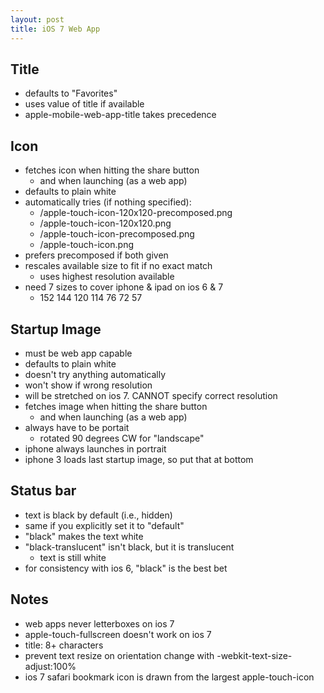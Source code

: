 ```yaml
---
layout: post
title: iOS 7 Web App
---
```


## Title

-   defaults to "Favorites"
-   uses value of title if available
-   apple-mobile-web-app-title takes precedence

## Icon

-   fetches icon when hitting the share button
    -   and when launching (as a web app)
-   defaults to plain white
-   automatically tries (if nothing specified):
    -   /apple-touch-icon-120x120-precomposed.png
    -   /apple-touch-icon-120x120.png
    -   /apple-touch-icon-precomposed.png
    -   /apple-touch-icon.png
-   prefers precomposed if both given
-   rescales available size to fit if no exact match
    -   uses highest resolution available
-   need 7 sizes to cover iphone & ipad on ios 6 & 7
    -   152 144 120 114 76 72 57

## Startup Image

-   must be web app capable
-   defaults to plain white
-   doesn't try anything automatically
-   won't show if wrong resolution
-   will be stretched on ios 7. CANNOT specify correct resolution
-   fetches image when hitting the share button
    -   and when launching (as a web app)
-   always have to be portait
    -   rotated 90 degrees CW for "landscape"
-   iphone always launches in portrait
-   iphone 3 loads last startup image, so put that at bottom

## Status bar

-   text is black by default (i.e., hidden)
-   same if you explicitly set it to "default"
-   "black" makes the text white
-   "black-translucent" isn't black, but it is translucent
    -   text is still white
-   for consistency with ios 6, "black" is the best bet

## Notes

-   web apps never letterboxes on ios 7
-   apple-touch-fullscreen doesn't work on ios 7
-   title: 8+ characters
-   prevent text resize on orientation change with -webkit-text-size-adjust:100%
-   ios 7 safari bookmark icon is drawn from the largest apple-touch-icon
